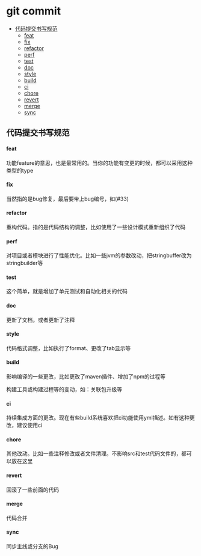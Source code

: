 # git commit


<!-- vim-markdown-toc GFM -->

* [代码提交书写规范](#代码提交书写规范)
    + [feat](#feat)
    + [fix](#fix)
    + [refactor](#refactor)
    + [perf](#perf)
    + [test](#test)
    + [doc](#doc)
    + [style](#style)
    + [build](#build)
    + [ci](#ci)
    + [chore](#chore)
    + [revert](#revert)
    + [merge](#merge)
    + [sync](#sync)

<!-- vim-markdown-toc -->


## 代码提交书写规范

#### feat

功能feature的意思，也是最常用的。当你的功能有变更的时候，都可以采用这种类型的type

#### fix

当然指的是bug修复，最后要带上bug编号，如(#33)

#### refactor

重构代码。指的是代码结构的调整，比如使用了一些设计模式重新组织了代码

#### perf

对项目或者模块进行了性能优化。比如一些jvm的参数改动，把stringbuffer改为stringbuilder等

#### test

这个简单，就是增加了单元测试和自动化相关的代码

#### doc

更新了文档，或者更新了注释

#### style

代码格式调整，比如执行了format、更改了tab显示等

#### build

影响编译的一些更改，比如更改了maven插件、增加了npm的过程等

构建工具或构建过程等的变动，如：关联包升级等

#### ci

持续集成方面的更改。现在有些build系统喜欢把ci功能使用yml描述。如有这种更改，建议使用ci

#### chore

其他改动。比如一些注释修改或者文件清理。不影响src和test代码文件的，都可以放在这里

#### revert

回滚了一些前面的代码

#### merge

代码合并

#### sync

同步主线或分支的Bug

